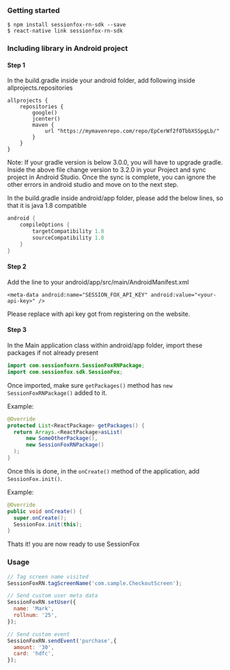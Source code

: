 ### Getting started

```
$ npm install sessionfox-rn-sdk --save
$ react-native link sessionfox-rn-sdk
```

### Including library in Android project

#### Step 1
In the build.gradle inside your android folder, add following inside allprojects.repositories
```
allprojects {
    repositories {
        google()
        jcenter()
        maven {
            url "https://mymavenrepo.com/repo/EpCerWf2f0TbbXSSpgLb/"
        }
    }
}
```
Note: If your gradle version is below 3.0.0, you will have to upgrade gradle. Inside the above file change version to 3.2.0 in your Project and sync project in Android Studio. Once the sync is complete, you can ignore the other errors in android studio and move on to the next step.

In the build.gradle inside android/app folder, please add the below lines, so that it is java 1.8 compatible
```java
android {
    compileOptions {
        targetCompatibility 1.8
        sourceCompatibility 1.8
    }
}
```

#### Step 2
Add the line to your android/app/src/main/AndroidManifest.xml
```
<meta-data android:name="SESSION_FOX_API_KEY" android:value="<your-api-key>" />
```
Please replace with api key got from registering on the website.

#### Step 3
In the Main application class within android/app folder, import these packages if not already present
```java
import com.sessionfoxrn.SessionFoxRNPackage;
import com.sessionfox.sdk.SessionFox;
```
Once imported, make sure `getPackages()` method has `new SessionFoxRNPackage()` added to it.

Example:

```java
@Override
protected List<ReactPackage> getPackages() {
  return Arrays.<ReactPackage>asList(
      new SomeOtherPackage(),
      new SessionFoxRNPackage()
  );
}
```
Once this is done, in the `onCreate()` method of the application, add ```SessionFox.init()```.

Example:
```java
@Override
public void onCreate() {
  super.onCreate();
  SessionFox.init(this);
}
```

Thats it! you are now ready to use SessionFox

### Usage
```javascript
// Tag screen name visited
SessionFoxRN.tagScreenName('com.sample.CheckoutScreen');

// Send custom user meta data
SessionFoxRN.setUser({
  name: 'Mark',
  rollnum: '25',
});

// Send custom event
SessionFoxRN.sendEvent('purchase',{
  amount: '30',
  card: 'hdfc',
});
```

